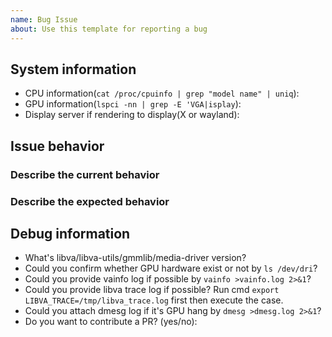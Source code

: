 ```yaml
---
name: Bug Issue
about: Use this template for reporting a bug
---
```


## System information
- CPU information(`cat /proc/cpuinfo | grep "model name" | uniq`):
- GPU information(`lspci -nn | grep -E 'VGA|isplay`):
- Display server if rendering to display(X or wayland):

## Issue behavior
### Describe the current behavior

### Describe the expected behavior

## Debug information
- What's libva/libva-utils/gmmlib/media-driver version?
- Could you confirm whether GPU hardware exist or not by `ls /dev/dri`?
- Could you provide vainfo log if possible by `vainfo >vainfo.log 2>&1`?
- Could you provide libva trace log if possible? Run cmd `export LIBVA_TRACE=/tmp/libva_trace.log` first then execute the case.
- Could you attach dmesg log if it's GPU hang by `dmesg >dmesg.log 2>&1`?
- Do you want to contribute a PR? (yes/no):